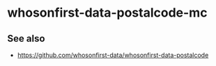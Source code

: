 # whosonfirst-data-postalcode-mc

## See also

* https://github.com/whosonfirst-data/whosonfirst-data-postalcode
